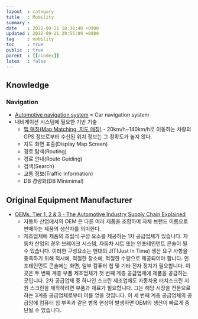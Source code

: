 ```yaml
---
layout  : category
title   : Mobility
summary : 
date    : 2022-09-21 18:30:40 +0900
updated : 2022-09-21 20:55:09 +0900
tag     : mobility
toc     : true
public  : true
parent  : [[/index]]
latex   : false
---
```


## Knowledge

### Navigation

- [Automotive navigation system](https://ko.wikipedia.org/wiki/%EC%B0%A8%EB%9F%89_%EC%9E%90%EB%8F%99_%ED%95%AD%EB%B2%95_%EC%9E%A5%EC%B9%98) = Car navigation system
- 내비게이션 시스템에 필요한 기반 기술 
  - [맵 매칭(Map Matching, 지도 매칭)](https://en.wikipedia.org/wiki/Map_matching) - 20km/h~140km/h로 이동하는 차량의 GPS 정보로부터 수신된 위치 정보는 그 정확도가 높지 않다.
  - 지도 화면 표출(Display Map Screen)
  - 경로 탐색(Routing)
  - 경로 안내(Route Guiding)
  - 검색(Search)
  - 교통 정보(Traffic Information)
  - DB 경량화(DB Minimimal)

## Original Equipment Manufacturer

- [OEMs, Tier 1, 2 & 3 - The Automotive Industry Supply Chain Explained](https://www.amatechinc.com/resources/blog/returnable-packaging/tier-1-2-3-automotive-industry-supply-chain-explained)
  - 자동차 산업에서의 OEM 은 다른 여러 제품을 조합하여 자체 브랜드 이름으로 판매하는 제품의 생산자를 의미한다.
  - 제조업체에 제품의 조립식 구성 요소를 제공하는 1차 공급업체가 있습니다. 자동차 산업의 경우 브레이크 시스템, 자동차 시트 또는 인포테인먼트 콘솔이 될 수 있습니다. 이러한 구성요소는 현대의 JIT(Just In Time) 생산 요구 사항을 충족하기 위해 적시에, 적절한 장소에, 적절한 수량으로 제공되어야 합니다. 인포테인먼트 콘솔에는 화면, 일부 컴퓨터 칩 및 기타 전자 장치가 필요합니다. 이곳은 두 번째 계층 부품 제조업체가 첫 번째 계층 공급업체에 제품을 공급하는 곳입니다. 2차 공급업체 중 하나인 스크린 제조업체도 자동차용 터치스크린 지원 스크린을 제작하려면 부품과 재료가 필요합니다. 그는 해당 시장을 전문으로 하는 3계층 공급업체로부터 이를 얻을 것입니다. 이 세 번째 계층 공급업체의 공급망에 컴퓨터 칩 부족과 같은 병목 현상이 발생하면 OEM의 생산이 빠르게 중단될 수 있습니다.